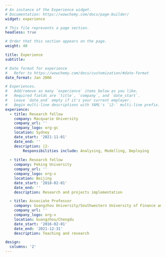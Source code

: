 ```yaml
---
# An instance of the Experience widget.
# Documentation: https://wowchemy.com/docs/page-builder/
widget: experience

# This file represents a page section.
headless: true

# Order that this section appears on the page.
weight: 40

title: Experience
subtitle:

# Date format for experience
#   Refer to https://wowchemy.com/docs/customization/#date-format
date_format: Jan 2006

# Experiences.
#   Add/remove as many `experience` items below as you like.
#   Required fields are `title`, `company`, and `date_start`.
#   Leave `date_end` empty if it's your current employer.
#   Begin multi-line descriptions with YAML's `|2-` multi-line prefix.
experience:
  - title: Research fellow
    company: Macquarie University
    company_url: ''
    company_logo: org-gc
    location: Sydney
    date_start: '2021-11-01'
    date_end: ''
    description: |2-
        Responsibilities include: Analysing, Modelling, Deploying
        
  - title: Research fellow
    company: Peking University
    company_url: ''
    company_logo: org-x
    location: Beijing
    date_start: '2018-02-01'
    date_end: ''
    description: Research and projects implementation

  - title: Associate Professor
    company: Guangzhou University/Southwestern University of Finance and Economics
    company_url: ''
    company_logo: org-x
    location: Guangzhou/Chengdu
    date_start: '2016-02-01'
    date_end: '2021-12-31'
    description: Teaching and research

design:
  columns: '2'
---
```

